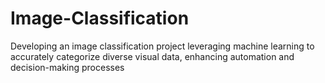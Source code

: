 # Image-Classification
Developing an image classification project leveraging machine learning to accurately categorize diverse visual data, enhancing automation and decision-making processes
